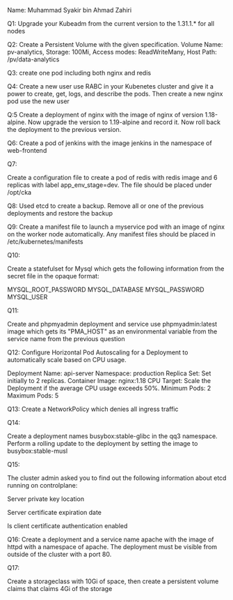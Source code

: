 Name: Muhammad Syakir bin Ahmad Zahiri

Q1:
Upgrade your Kubeadm from the current version to the 1.31.1.* for all nodes

Q2:
Create a Persistent Volume with the given specification.
Volume Name: pv-analytics, Storage: 100Mi, Access modes: ReadWriteMany, Host Path: /pv/data-analytics

Q3:
create one pod including both nginx and redis

Q4:
Create a new user use RABC in your Kubenetes cluster and give it a power to create, get, logs, and describe the pods. Then create a new nginx pod use the new user

Q:5
Create a deployment of nginx with the image of nginx of version 1.18-alpine. Now upgrade the version to 1.19-alpine and record it. Now roll back the deployment to the previous version.


Q6:
Create a pod of jenkins with the image jenkins in the namespace of web-frontend


Q7:

Create a configuration file to create a pod of redis with redis image and 6 replicas with label app_env_stage=dev. The file should be placed under /opt/cka

Q8:
Used etcd to create a backup. Remove all or one of the previous deployments and restore the backup



Q9:
Create a manifest file to launch a myservice pod with an image of nginx on the worker node automatically. Any manifest files should be placed in /etc/kubernetes/manifests



Q10:

Create a statefulset for Mysql which gets the following information from the secret file in the opaque format:

MYSQL_ROOT_PASSWORD
MYSQL_DATABASE
MYSQL_PASSWORD
MYSQL_USER


Q11:

Create and phpmyadmin deployment and service use phpmyadmin:latest image which gets its "PMA_HOST" as an environmental variable from the service name from the previous question 


Q12:
Configure Horizontal Pod Autoscaling for a Deployment to automatically scale based on CPU usage.

Deployment Name: api-server Namespace: production Replica Set: Set initially to 2 replicas. Container Image: nginx:1.18 CPU Target: Scale the Deployment if the average CPU usage exceeds 50%. Minimum Pods: 2 Maximum Pods: 5

Q13:
Create a NetworkPolicy which denies all ingress traffic

Q14:

Create a deployment names  busybox:stable-glibc in the qq3 namespace. Perform a rolling update to the deployment by setting the image to busybox:stable-musl

Q15:

The cluster admin asked you to find out the following information about etcd running on controlplane:

Server private key location

Server certificate expiration date

Is client certificate authentication enabled

Q16:
Create a deployment and a service name apache with the image of httpd with a namespace of apache. The deployment must be visible from outside of the cluster with a port 80.


Q17:

Create a storageclass with 10Gi of space, then create a persistent volume claims that claims 4Gi of the storage


